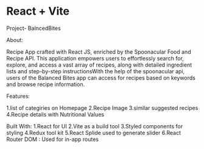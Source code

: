# React + Vite

Project- BalncedBites

About:

Recipe App crafted with React JS, enriched by the Spoonacular Food and Recipe API. This application empowers users to effortlessly search for, explore, and access a vast array of recipes, along with detailed ingredient lists and step-by-step instructionsWith the help of the spoonacular api, users of the Balanced Bites  app can access for recipes based on keywords and browse recipe information.

Features:

1.list of categiries on Homepage
2.Recipe Image
3.similar suggested recipes
4.Recipe details with Nutritional Values

Built With:
1.React for UI
2.Vite as a build tool
3.Styled components for styling
4.Redux tool kit
5.React Splide used to generate slider
6.React Router DOM : Used for in-app routes



